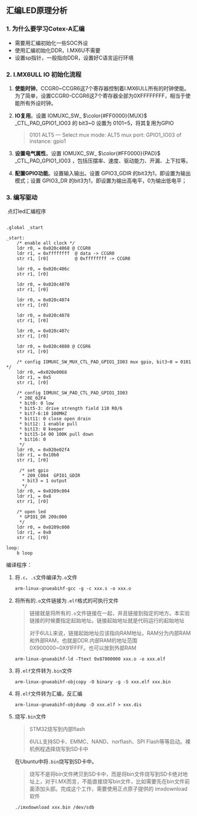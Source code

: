 

## 汇编LED原理分析

### 1. 为什么要学习Cotex-A汇编

- 需要用汇编初始化一些SOC外设
- 使用汇编初始化DDR，I.MX6U不需要
- 设置sp指针，一般指向DDR，设置好C语言运行环境

### 2. I.MX6ULL IO 初始化流程

1. **使能时钟**。CCGR0~CCGR6这7个寄存器控制着I.MX6ULL所有的时钟使能。为了简单，设置CCGR0-CCGR6这7个寄存器全部为0XFFFFFFFF，相当于使能所有外设时钟。

2. **IO复用**。设置  IOMUXC_SW_ $\color{#FF0000}{MUX}$ _CTL_PAD_GPIO1_IO03   的 bit3~0 设置为 0101=5，将其复用为GPIO

   > 0101 ALT5 — Select mux mode: ALT5 mux port: GPIO1_IO03 of instance: gpio1

3. **设置电气属性**。设置   IOMUXC_SW_ $\color{#FF0000}{PAD}$ _CTL_PAD_GPIO1_IO03  ，包括压摆率、速度、驱动能力、开漏、上下拉等。
4. **配置GPIO功能**。设置输入输出。设置 GPIO3_GDIR 的bit3为1，即设置为输出模式；设置 GPIO3_DR 的bit3为1，即设置为输出高电平，0为输出低电平；

### 3. 编写驱动

​	点灯led汇编程序

```

.global _start

_start:
    /* enable all clock */
    ldr r0, = 0x020c4068 @ CCGR0
    ldr r1, = 0xffffffff  @ data -> CCGR0
    str r1, [r0]          @ 0xffffffff -> CCGR0

    ldr r0, = 0x020c406c
    str r1, [r0]

    ldr r0, = 0x020c4070
    str r1, [r0]

    ldr r0, = 0x020c4074
    str r1, [r0]

    ldr r0, = 0x020c4078
    str r1, [r0]

    ldr r0, = 0x020c407c
    str r1, [r0]

    ldr r0, = 0x020c4080 @ CCGR6
    str r1, [r0]

    /* config IOMUXC_SW_MUX_CTL_PAD_GPIO1_IO03 mux gpio, bit3~0 = 0101 */
    ldr r0, =0x020e0068
    ldr r1, = 0x5
    str r1, [r0]

    /* config IOMUXC_SW_PAD_CTL_PAD_GPIO1_IO03 
     * 20E_02F4 
     * bit0: 0 low
     * bit5-3: drive strength field 110 R0/6
     * bit7-6:10 100MHZ
     * bit11: 0 close open drain
     * bit12: 1 enable pull
     * bit13: 0 keeper
     * bit15-14 00 100K pull down
     * bit16: 0 
     */
    ldr r0, = 0x020e02f4
    ldr r1, = 0x10b0
    str r1, [r0]

     /* set gpio  
      * 209_C004  GPIO1_GDIR
      * bit3 = 1 output
      */
    ldr r0, = 0x0209c004
    ldr r1, = 0x8
    str r1, [r0]

    /* open led 
     * GPIO1_DR 209c000
     */
    ldr r0, = 0x0209c000
    ldr r1, = 0x0
    str r1, [r0]

loop:
    b loop
```

编译程序：

1. 将`.c`、`.s`文件编译为`.o`文件

   ```asp
   arm-linux-gnueabihf-gcc -g -c xxx.s -o xxx.o
   ```

2. 将所有的`.o`文件链接为`.elf`格式的可执行文件

   > 链接就是将所有的`.o`文件链接在一起，并且链接到指定的地方。本实验链接的时候要指定起始地址。链接起始地址就是代码运行的起始地址
   >
   > 对于6ULL来说，链接起始地址应该指向RAM地址。RAM分为内部RAM和外部RAM，也就是DDR.内部RAM的地址范围0X900000~0X91FFFF。也可以放到外部RAM

   ```
   arm-linux-gnueabihf-ld -Ttext 0x87800000 xxx.o -o xxx.elf
   ```

3. 将`.elf`文件转为`.bin`文件

   ```
   arm-linux-gnueabihf-objcopy -O binary -g -S xxx.elf xxx.bin
   ```

4. 将`.elf`文件转为汇编，反汇编

   ```
   arm-linux-gnueabihf-objdump -D xxx.elf > xxx.dis
   ```

5. 烧写`.bin`文件

   > STM32烧写到内部flash
   >
   > 6ULL支持SD卡、EMMC、NAND、norflash、SPI Flash等等启动。裸机例程选择烧写到SD卡中

   在Ubuntu中将`.bin`烧写到SD卡中。

   > 烧写不是将bin文件拷贝到SD卡中，而是将bin文件烧写到SD卡绝对地址上，对于I.MX而言，不能直接烧写bin文件，比如需要先在bin文件前面添加头部。完成这个工作，需要使用正点原子提供的 imxdownload 软件

   ```
   ./imxdownload xxx.bin /dev/sdb
   ```

   